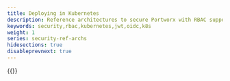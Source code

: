 ```yaml
---
title: Deploying in Kubernetes
description: Reference architectures to secure Portworx with RBAC support in Kubernetes
keywords: security,rbac,kubernetes,jwt,oidc,k8s
weight: 1
series: security-ref-archs
hidesections: true
disableprevnext: true
---
```


{{<homelist series="ra-kubernetes-security">}}
